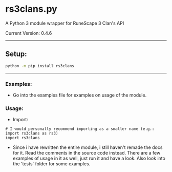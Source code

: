 # rs3clans.py
A Python 3 module wrapper for RuneScape 3 Clan's API

Current Version: 0.4.6

***

## Setup:

```bash
python -m pip install rs3clans
```

***

### Examples:

* Go into the examples file for examples on usage of the module.

### Usage:

* Import:

```python3
# I would personally recommend importing as a smaller name (e.g.: import rs3clans as rs3)
import rs3clans
```

- Since i have rewritten the entire module, i still haven't remade the docs for it. Read the comments in the source code instead. There are a few examples of usage in it as well, just run it and have a look. Also look into the 'tests' folder for some examples.